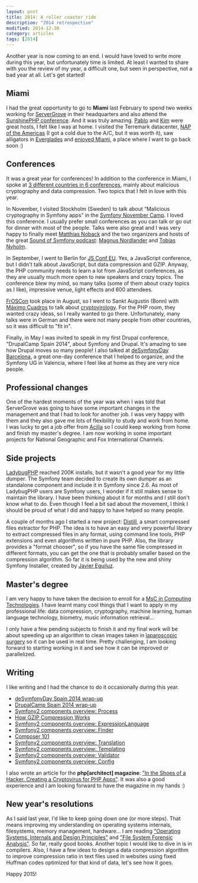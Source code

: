 ```yaml
---
layout: post
title: 2014: A roller coaster ride
description: "2014 retrospective"
modified: 2014-12-30
category: articles
tags: [2014]
---
```


Another year is now coming to an end. I would have loved to write more during this year, but unfortunately time is limited. At least I wanted to share with you the review of my year, a difficult one, but seen in perspective, not a bad year at all. Let's get started!

## Miami

I had the great opportunity to go to **Miami** last February to spend two weeks working for [ServerGrove](http://servergrove.com/) in their headquarters and also attend the [SunshinePHP conference](http://2015.sunshinephp.com/). And it was truly amazing. [Pablo](https://twitter.com/pgodel) and [Kim](https://twitter.com/kimgrinfeder) were great hosts, I felt like I was at home. I visited the Terremark datacenter, [NAP of the Americas](http://www.verizonenterprise.com/infrastructure/data-centers/north-america/nap/nap-americas.xml) (I got a cold due to the A/C, but it was worth it), saw alligators in [Everglades](https://www.youtube.com/watch?v=L5-xlK6oraQ) and [enjoyed Miami](https://twitter.com/raulfraile/status/435088434718208000), a place where I want to go back soon :)
  
## Conferences

It was a great year for conferences! In addition to the conference in Miami, I spoke at [3 different countries in 6 conferences](http://lanyrd.com/profile/raulfraile/), mainly about malicious cryptography and data compression. Two topics that I felt in love with this year.

In November, I visited Stockholm (Sweden) to talk about “Malicious cryptography in Symfony apps” in the [Symfony November Camp](www.symfony.se/november-camp/). I loved this conference. I usually prefer small conferences as you can talk or go out for dinner with most of the people. Talks were also great and I was very happy to finally meet [Matthias Noback](https://twitter.com/matthiasnoback) and the two organizers and hosts of the great [Sound of Symfony podcast](http://www.soundofsymfony.com/): [Magnus Nordlander](https://twitter.com/drrotmos) and [Tobias Nyholm](https://twitter.com/TobiasNyholm). 

In September, I went to Berlin for [JS Conf EU](http://2014.jsconf.eu/). Yes, a JavaScript conference, but I didn't talk about JavaScript, but data compression and GZIP. Anyway, the PHP community needs to learn a lot from JavaScript conferences, as they are usually much more open to new speakers and crazy topics. The conference blew my mind, so many talks (some of them about crazy topics as I like), impressive venue, light effects and 600 attendees.

[FrOSCon](https://www.froscon.de/en/home/) took place in August, so I went to Sankt Augustin (Bonn) with [Máximo Cuadros](https://twitter.com/mcuadros_) to talk about [cryptovirology](http://www.slideshare.net/raulfraile/kernelinfect-creating-a-cryptovirus-for-symfony2-apps). For the PHP room, they wanted crazy ideas, so I really wanted to go there. Unfortunately, many talks were in German and there were not many people from other countries, so it was difficult to "fit in".

Finally, in May I was invited to speak in my first Drupal conference, "DrupalCamp Spain 2014", about Symfony and Drupal. It's amazing to see how Drupal moves so many people! I also talked at [deSymfonyDay Barcelona](day.desymfony.com), a great one-day conference that I helped to organize, and the Symfony UG in Valencia, where I feel like at home as they are very nice people.

## Professional changes

One of the hardest moments of the year was when I was told that ServerGrove was going to have some important changes in the management and that I had to look for another job. I was very happy with them and they also gave me lots of flexibility to study and work from home. I was lucky to get a job offer from [Acilia](http://acilia.es/) so I could keep working from home and finish my master's degree. I am now working in some important projects for National Geographic and Fox International Channels.

## Side projects

[LadybugPHP](https://github.com/raulfraile/ladybug) reached 200K installs, but it wasn't a good year for my little dumper. The Symfony team decided to create its own dumper as an standalone component and include it in Symfony since 2.6. As most of LadybugPHP users are Symfony users, I wonder if it still makes sense to maintain the library. I have been thinking about it for months and I still don't know what to do. Even though I feel a bit sad about the movement, I think I should be proud of what I did and happy to have helped so many people. 

A couple of months ago I started a new project: [Distill](https://github.com/raulfraile/distill), a smart compressed files extractor for PHP. The idea is to have an easy and very powerful library to extract compressed files in any format, using command line tools, PHP extensions and even algorithms written in pure PHP. Also, the library provides a "format chooser", so if you have the same file compressed in different formats, you can get the one that is probably smaller based on the compression algorithm. So far it is being used by the new and shiny Symfony Installer, created by [Javier Eguiluz](https://github.com/symfony/symfony-installer).

## Master's degree

I am very happy to have taken the decision to enroll for a [MsC in Computing Technologies](http://cvnet.cpd.ua.es/webcvnet/planestudio/planestudiond.aspx?plan=D031&Lengua=E#). I have learnt many cool things that I want to apply in my professional life: data compression, cryptography, machine learning, human language technology, biometry, music information retrieval...
 
I only have a few pending subjects to finish it and my final work will be about speeding up an algorithm to clean images taken in [laparoscopic surgery](http://en.wikipedia.org/wiki/Laparoscopic_surgery) so it can be used in real time. Pretty challenging, I am looking forward to starting working in it and see how it can be improved or parallelized.

## Writing

I like writing and I had the chance to do it occasionally during this year. 

* [deSymfonyDay Spain 2014 wrap-up](http://blog.servergrove.com/2014/06/03/desymfonyday-spain-2014-wrap/)
* [DrupalCamp Spain 2014 wrap-up](http://blog.servergrove.com/2014/05/19/drupalcamp-spain-2014-wrap/)
* [Symfony2 components overview: Process](http://blog.servergrove.com/2014/04/16/symfony2-components-overview-process/)
* [How GZIP Compression Works](http://blog.servergrove.com/2014/04/14/gzip-compression-works/)
* [Symfony2 components overview: ExpressionLanguage](http://blog.servergrove.com/2014/04/07/symfony2-components-overview-expression-language/)
* [Symfony2 components overview: Finder](http://blog.servergrove.com/2014/03/26/symfony2-components-overview-finder/)
* [Composer 101](http://blog.servergrove.com/2014/03/19/composer-tutorial/)
* [Symfony2 components overview: Translation](http://blog.servergrove.com/2014/03/18/symfony2-components-overview-translation/)
* [Symfony2 components overview: Templating](http://blog.servergrove.com/2014/03/11/symfony2-components-overview-templating/)
* [Symfony2 components overview: Validator](http://blog.servergrove.com/2014/03/03/symfony2-components-overview-validator/)
* [Symfony2 components overview: Config](http://blog.servergrove.com/2014/02/21/symfony2-components-overview-config/)

I also wrote an article for the **php\[architect\] magazine**: ["In the Shoes of a Hacker. Creating a Cryptovirus for PHP Apps"](http://www.phparch.com/magazine/2014-2/november/?utm_campaign=magazine&utm_source=social&utm_medium=hootsuite&utm_content=cryptovirus). It was also a good experience and I am looking forward to have the magazine in my hands :)

## New year's resolutions

As I said last year, I'd like to keep going down one (or more steps). That means improving my understanding on operating systems internals, filesystems, memory management, hardware... I am reading ["Operating Systems. Internals and Design Principles"](http://www.amazon.com/dp/0131479547/ref=cm_sw_r_tw_dp_VTMOub0VZWEHR) and ["File System Forensic Analysis"](http://www.amazon.com/dp/0321268172/ref=cm_sw_r_tw_dp_cSMOub1E7PYDZ). So far, really good books. Another topic I would like to dive in is in compilers. Also, I have a few ideas to design a data compression algorithm to improve compression ratio in text files used in websites using fixed Huffman codes optimized for that kind of data, let's see how it goes. 

Happy 2015!